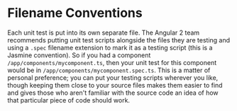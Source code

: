 # Filename Conventions
Each unit test is put into its own separate file. The Angular 2 team recommends putting unit test scripts alongside the files they are testing and using a `.spec` filename extension to mark it as a testing script (this is a Jasmine convention). So if you had a component `/app/components/mycomponent.ts`, then your unit test for this component would be in `/app/components/mycomponent.spec.ts`. This is a matter of personal preference; you can put your testing scripts wherever you like, though keeping them close to your source files makes them easier to find and gives those who aren't familiar with the source code an idea of how that particular piece of code should work.
